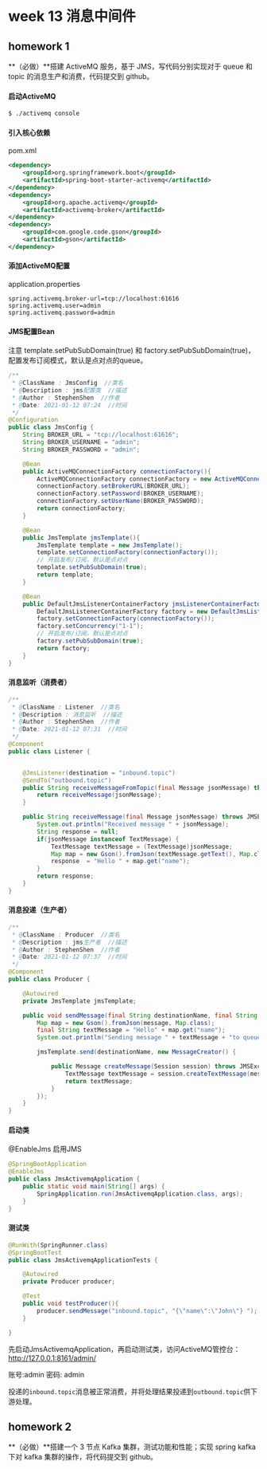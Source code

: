 # week 13 消息中间件

## homework 1

**（必做）**搭建 ActiveMQ 服务，基于 JMS，写代码分别实现对于 queue 和 topic 的消息生产和消费，代码提交到 github。

#### 启动ActiveMQ

```bash
$ ./activemq console
```

#### 引入核心依赖

pom.xml

```xml
<dependency>
    <groupId>org.springframework.boot</groupId>
    <artifactId>spring-boot-starter-activemq</artifactId>
</dependency>
<dependency>
    <groupId>org.apache.activemq</groupId>
    <artifactId>activemq-broker</artifactId>
</dependency>
<dependency>
    <groupId>com.google.code.gson</groupId>
    <artifactId>gson</artifactId>
</dependency>
```

#### 添加ActiveMQ配置

application.properties

```properties
spring.activemq.broker-url=tcp://localhost:61616
spring.activemq.user=admin
spring.activemq.password=admin
```

#### JMS配置Bean

注意 template.setPubSubDomain(true) 和 factory.setPubSubDomain(true)，配置发布订阅模式，默认是点对点的queue。

```java
/**
 * @ClassName : JmsConfig  //类名
 * @Description : jms配置类  //描述
 * @Author : StephenShen  //作者
 * @Date: 2021-01-12 07:24  //时间
 */
@Configuration
public class JmsConfig {
    String BROKER_URL = "tcp://localhost:61616";
    String BROKER_USERNAME = "admin";
    String BROKER_PASSWORD = "admin";

    @Bean
    public ActiveMQConnectionFactory connectionFactory(){
        ActiveMQConnectionFactory connectionFactory = new ActiveMQConnectionFactory();
        connectionFactory.setBrokerURL(BROKER_URL);
        connectionFactory.setPassword(BROKER_USERNAME);
        connectionFactory.setUserName(BROKER_PASSWORD);
        return connectionFactory;
    }

    @Bean
    public JmsTemplate jmsTemplate(){
        JmsTemplate template = new JmsTemplate();
        template.setConnectionFactory(connectionFactory());
        // 开启发布/订阅，默认是点对点
        template.setPubSubDomain(true);
        return template;
    }

    @Bean
    public DefaultJmsListenerContainerFactory jmsListenerContainerFactory() {
        DefaultJmsListenerContainerFactory factory = new DefaultJmsListenerContainerFactory();
        factory.setConnectionFactory(connectionFactory());
        factory.setConcurrency("1-1");
        // 开启发布/订阅，默认是点对点
        factory.setPubSubDomain(true);
        return factory;
    }
}
```

#### 消息监听（消费者）

```java
/**
 * @ClassName : Listener  //类名
 * @Description : 消息监听  //描述
 * @Author : StephenShen  //作者
 * @Date: 2021-01-12 07:31  //时间
 */
@Component
public class Listener {


    @JmsListener(destination = "inbound.topic")
    @SendTo("outbound.topic")
    public String receiveMessageFromTopic(final Message jsonMessage) throws JMSException {
        return receiveMessage(jsonMessage);
    }

    public String receiveMessage(final Message jsonMessage) throws JMSException {
        System.out.println("Received message " + jsonMessage);
        String response = null;
        if(jsonMessage instanceof TextMessage) {
            TextMessage textMessage = (TextMessage)jsonMessage;
            Map map = new Gson().fromJson(textMessage.getText(), Map.class);
            response  = "Hello " + map.get("name");
        }
        return response;
    }
}
```

#### 消息投递（生产者）

```java
/**
 * @ClassName : Producer  //类名
 * @Description : jms生产者  //描述
 * @Author : StephenShen  //作者
 * @Date: 2021-01-12 07:37  //时间
 */
@Component
public class Producer {

    @Autowired
    private JmsTemplate jmsTemplate;

    public void sendMessage(final String destinationName, final String message) {
        Map map = new Gson().fromJson(message, Map.class);
        final String textMessage = "Hello" + map.get("name");
        System.out.println("Sending message " + textMessage + "to queue - " + destinationName);

        jmsTemplate.send(destinationName, new MessageCreator() {

            public Message createMessage(Session session) throws JMSException {
                TextMessage textMessage = session.createTextMessage(message);
                return textMessage;
            }
        });
    }
}
```

#### 启动类

@EnableJms 启用JMS

```java
@SpringBootApplication
@EnableJms
public class JmsActivemqApplication {
    public static void main(String[] args) {
        SpringApplication.run(JmsActivemqApplication.class, args);
    }
}
```

#### 测试类

```java
@RunWith(SpringRunner.class)
@SpringBootTest
public class JmsActivemqApplicationTests {

    @Autowired
    private Producer producer;

    @Test
    public void testProducer(){
        producer.sendMessage("inbound.topic", "{\"name\":\"John\"} ");
    }

}
```

先启动JmsActivemqApplication，再启动测试类，访问ActiveMQ管控台：http://127.0.0.1:8161/admin/

账号:admin	密码: admin

投递的`inbound.topic`消息被正常消费，并将处理结果投递到`outbound.topic`供下游处理。



## homework 2

**（必做）**搭建一个 3 节点 Kafka 集群，测试功能和性能；实现 spring kafka 下对 kafka 集群的操作，将代码提交到 github。

